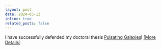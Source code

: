 ```yaml
---
layout: post
date: 2024-03-13
inline: true
related_posts: false
---
```


I have successfully defended my doctoral thesis <a href="https://doi.org/10.15495/EPub_UBT_00007639">Pulsating Galaxies</a>! <a href="https://www.linkedin.com/posts/straub-christopher_doctor-of-science-after-successfully-activity-7184173288967819264-AU_Z?utm_source=share&utm_medium=member_desktop">[More Details]</a>
